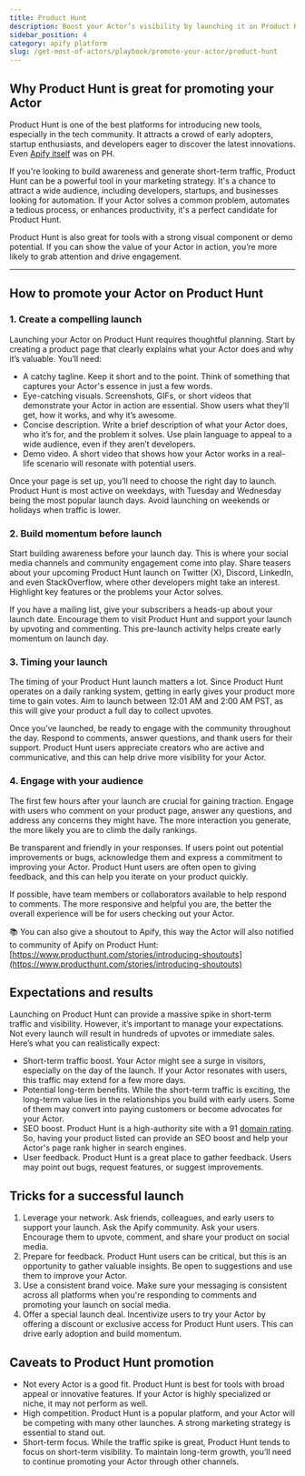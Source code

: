 ```yaml
---
title: Product Hunt
description: Boost your Actor’s visibility by launching it on Product Hunt, a top platform for tech innovations. Attract early adopters, developers, and businesses while showcasing your tool’s value through visuals or demos.
sidebar_position: 4
category: apify platform
slug: /get-most-of-actors/playbook/promote-your-actor/product-hunt
---
```


## Why Product Hunt is great for promoting your Actor

Product Hunt is one of the best platforms for introducing new tools, especially in the tech community. It attracts a crowd of early adopters, startup enthusiasts, and developers eager to discover the latest innovations. Even [Apify itself](https://www.producthunt.com/products/apify) was on PH.

If you're looking to build awareness and generate short-term traffic, Product Hunt can be a powerful tool in your marketing strategy. It's a chance to attract a wide audience, including developers, startups, and businesses looking for automation. If your Actor solves a common problem, automates a tedious process, or enhances productivity, it's a perfect candidate for Product Hunt.

Product Hunt is also great for tools with a strong visual component or demo potential. If you can show the value of your Actor in action, you’re more likely to grab attention and drive engagement.

---

## How to promote your Actor on Product Hunt

### 1. Create a compelling launch

Launching your Actor on Product Hunt requires thoughtful planning. Start by creating a product page that clearly explains what your Actor does and why it’s valuable. You’ll need:

- A catchy tagline. Keep it short and to the point. Think of something that captures your Actor's essence in just a few words.
- Eye-catching visuals. Screenshots, GIFs, or short videos that demonstrate your Actor in action are essential. Show users what they’ll get, how it works, and why it’s awesome.
- Concise description. Write a brief description of what your Actor does, who it’s for, and the problem it solves. Use plain language to appeal to a wide audience, even if they aren’t developers.
- Demo video. A short video that shows how your Actor works in a real-life scenario will resonate with potential users.

Once your page is set up, you’ll need to choose the right day to launch. Product Hunt is most active on weekdays, with Tuesday and Wednesday being the most popular launch days. Avoid launching on weekends or holidays when traffic is lower.

### 2. Build momentum before launch

Start building awareness before your launch day. This is where your social media channels and community engagement come into play. Share teasers about your upcoming Product Hunt launch on Twitter (X), Discord, LinkedIn, and even StackOverflow, where other developers might take an interest. Highlight key features or the problems your Actor solves.

If you have a mailing list, give your subscribers a heads-up about your launch date. Encourage them to visit Product Hunt and support your launch by upvoting and commenting. This pre-launch activity helps create early momentum on launch day.

### 3. Timing your launch

The timing of your Product Hunt launch matters a lot. Since Product Hunt operates on a daily ranking system, getting in early gives your product more time to gain votes. Aim to launch between 12:01 AM and 2:00 AM PST, as this will give your product a full day to collect upvotes.

Once you’ve launched, be ready to engage with the community throughout the day. Respond to comments, answer questions, and thank users for their support. Product Hunt users appreciate creators who are active and communicative, and this can help drive more visibility for your Actor.

### 4. Engage with your audience

The first few hours after your launch are crucial for gaining traction. Engage with users who comment on your product page, answer any questions, and address any concerns they might have. The more interaction you generate, the more likely you are to climb the daily rankings.

Be transparent and friendly in your responses. If users point out potential improvements or bugs, acknowledge them and express a commitment to improving your Actor. Product Hunt users are often open to giving feedback, and this can help you iterate on your product quickly.

If possible, have team members or collaborators available to help respond to comments. The more responsive and helpful you are, the better the overall experience will be for users checking out your Actor.

📚 You can also give a shoutout to Apify, this way the Actor will also notified to community of Apify on Product Hunt: [https://www.producthunt.com/stories/introducing-shoutouts](https://www.producthunt.com/stories/introducing-shoutouts)

## Expectations and results

Launching on Product Hunt can provide a massive spike in short-term traffic and visibility. However, it’s important to manage your expectations. Not every launch will result in hundreds of upvotes or immediate sales. Here’s what you can realistically expect:

- Short-term traffic boost. Your Actor might see a surge in visitors, especially on the day of the launch. If your Actor resonates with users, this traffic may extend for a few more days.
- Potential long-term benefits. While the short-term traffic is exciting, the long-term value lies in the relationships you build with early users. Some of them may convert into paying customers or become advocates for your Actor.
- SEO boost. Product Hunt is a high-authority site with a 91 [domain rating](https://help.ahrefs.com/en/articles/1409408-what-is-domain-rating-dr). So, having your product listed can provide an SEO boost and help your Actor's page rank higher in search engines.
- User feedback. Product Hunt is a great place to gather feedback. Users may point out bugs, request features, or suggest improvements.

## Tricks for a successful launch

1. Leverage your network. Ask friends, colleagues, and early users to support your launch. Ask the Apify community. Ask your users. Encourage them to upvote, comment, and share your product on social media.
2. Prepare for feedback. Product Hunt users can be critical, but this is an opportunity to gather valuable insights. Be open to suggestions and use them to improve your Actor.
3. Use a consistent brand voice. Make sure your messaging is consistent across all platforms when you're responding to comments and promoting your launch on social media.
4. Offer a special launch deal. Incentivize users to try your Actor by offering a discount or exclusive access for Product Hunt users. This can drive early adoption and build momentum.

## Caveats to Product Hunt promotion

- Not every Actor is a good fit. Product Hunt is best for tools with broad appeal or innovative features. If your Actor is highly specialized or niche, it may not perform as well.
- High competition. Product Hunt is a popular platform, and your Actor will be competing with many other launches. A strong marketing strategy is essential to stand out.
- Short-term focus. While the traffic spike is great, Product Hunt tends to focus on short-term visibility. To maintain long-term growth, you’ll need to continue promoting your Actor through other channels.
